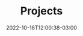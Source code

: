---
title: "Projects"
description: "A list of projects I've worked on."
date: 2022-10-16T12:00:38-03:00
draft: false
layout: list
---